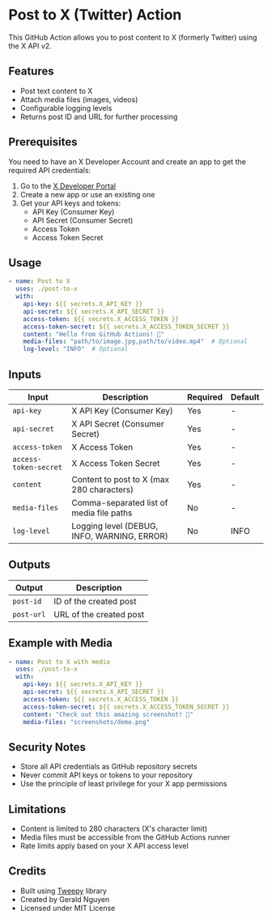 # Post to X (Twitter) Action

This GitHub Action allows you to post content to X (formerly Twitter) using the X API v2.

## Features

- Post text content to X
- Attach media files (images, videos)
- Configurable logging levels
- Returns post ID and URL for further processing

## Prerequisites

You need to have an X Developer Account and create an app to get the required API credentials:

1. Go to the [X Developer Portal](https://developer.twitter.com/)
2. Create a new app or use an existing one
3. Get your API keys and tokens:
   - API Key (Consumer Key)
   - API Secret (Consumer Secret)
   - Access Token
   - Access Token Secret

## Usage

```yaml
- name: Post to X
  uses: ./post-to-x
  with:
    api-key: ${{ secrets.X_API_KEY }}
    api-secret: ${{ secrets.X_API_SECRET }}
    access-token: ${{ secrets.X_ACCESS_TOKEN }}
    access-token-secret: ${{ secrets.X_ACCESS_TOKEN_SECRET }}
    content: "Hello from GitHub Actions! 🚀"
    media-files: "path/to/image.jpg,path/to/video.mp4"  # Optional
    log-level: "INFO"  # Optional
```

## Inputs

| Input | Description | Required | Default |
|-------|-------------|----------|---------|
| `api-key` | X API Key (Consumer Key) | Yes | - |
| `api-secret` | X API Secret (Consumer Secret) | Yes | - |
| `access-token` | X Access Token | Yes | - |
| `access-token-secret` | X Access Token Secret | Yes | - |
| `content` | Content to post to X (max 280 characters) | Yes | - |
| `media-files` | Comma-separated list of media file paths | No | - |
| `log-level` | Logging level (DEBUG, INFO, WARNING, ERROR) | No | INFO |

## Outputs

| Output | Description |
|--------|-------------|
| `post-id` | ID of the created post |
| `post-url` | URL of the created post |

## Example with Media

```yaml
- name: Post to X with media
  uses: ./post-to-x
  with:
    api-key: ${{ secrets.X_API_KEY }}
    api-secret: ${{ secrets.X_API_SECRET }}
    access-token: ${{ secrets.X_ACCESS_TOKEN }}
    access-token-secret: ${{ secrets.X_ACCESS_TOKEN_SECRET }}
    content: "Check out this amazing screenshot! 📸"
    media-files: "screenshots/demo.png"
```

## Security Notes

- Store all API credentials as GitHub repository secrets
- Never commit API keys or tokens to your repository
- Use the principle of least privilege for your X app permissions

## Limitations

- Content is limited to 280 characters (X's character limit)
- Media files must be accessible from the GitHub Actions runner
- Rate limits apply based on your X API access level

## Credits

- Built using [Tweepy](https://github.com/tweepy/tweepy) library
- Created by Gerald Nguyen
- Licensed under MIT License